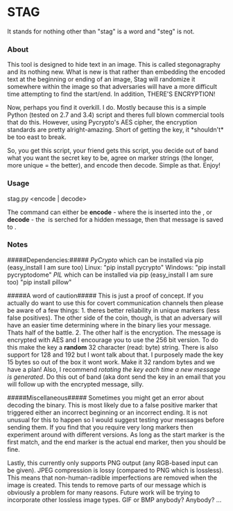 # STAG
It stands for nothing other than "stag" is a word and "steg" is not.

### **About**
This tool is designed to hide text in an image. This is called stegonagraphy and its nothing new.
What is new is that rather than embedding the encoded text at the beginning or ending of an image,
Stag will randomize it somewhere within the image so that adversaries will have a more difficult
time attempting to find the start/end.  In addition, THERE'S ENCRYPTION!

Now, perhaps you find it overkill. I do. Mostly because this is a simple Python (tested on 2.7 and 3.4)
script and theres full blown commercial tools that do this. However, using Pycrypto's AES cipher, the
encryption standards are pretty alright-amazing. Short of getting the key, it \*shouldn't\* be too
east to break. 

So, you get this script, your friend gets this script, you decide out of band what you
want the secret key to be, agree on marker strings (the longer, more unique = the better), and encode
then decode. Simple as that. Enjoy!

### **Usage**
stag.py <encode | decode> <image file> <text file>

The command can either be **encode** - where the **<text file>** is inserted into the **<image file>**,
or **decode** - the **<image file>** is serched for a hidden message, then that message is saved to
**<text file>**.

### **Notes**
#####Dependencies:#####
_PyCrypto_ which can be installed via pip (easy_install I am sure too)
	Linux: "pip install pycrypto"
	Windows: "pip install pycryptodome"
_PIL_ which can be installed via pip (easy_install I am sure too)
	"pip install pillow"
	
#####A word of caution#####
This is just a proof of concept. If you actually do want to use this for covert communication channels
then please be aware of a few things:
	1. theres better reliability in unique markers (less false positives). The other side of the coin,
	though, is that an adversary will have an easier time determining where in the binary lies your
	message. Thats half of the battle.
	2. The other half is the encryption. The message is encrypted with AES and I encourage you to use
	the 256 bit version. To do this make the key a **random** 32 character (read: byte) string. There
	is also support for 128 and 192 but I wont talk about that. I purposely made the key 15 bytes so
	out of the box it wont work. Make it 32 random bytes and we have a plan! Also, I recommend *rotating
	the key each time a new message is generated*. Do this out of band (aka dont send the key in an email
	that you will follow up with the encrypted message, silly.

#####Miscellaneous#####
Sometimes you might get an error about decoding the binary. This is most likely due to a false positive
marker that triggered either an incorrect beginning or an incorrect ending. It is not unusual for this to
happen so I would suggest testing your messages before sending them. If you find that you require very long
markers then experiment around with different versions. As long as the start marker is the first match, and
the end marker is the actual end marker, then you should be fine.

Lastly, this currently only supports PNG output (any RGB-based input can be given). JPEG compression is lossy
(compared to PNG which is lossless). This means that non-human-radible imperfections are removed when the
image is created. This tends to remove parts of our message which is obviously a problem for many reasons.
Future work will be trying to incorporate other lossless image types. GIF or BMP anybody? Anybody? ...